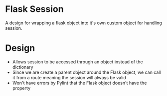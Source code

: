 # Flask Session

A design for wrapping a flask object into it's own custom object for handling session.

# Design

- Allows session to be accessed through an object instead of the dictionary
- Since we are create a parent object around the Flask object, we can call it from a route meaning the session will always be valid
- Won't have errors by Pylint that the Flask object doesn't have the property

